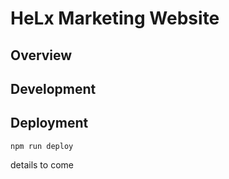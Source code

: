 # HeLx Marketing Website

## Overview

## Development

## Deployment

`npm run deploy` 

details to come
